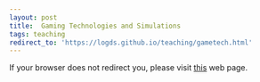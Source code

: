 ```yaml
---
layout: post
title:  Gaming Technologies and Simulations
tags: teaching
redirect_to: 'https://logds.github.io/teaching/gametech.html'
---
```


If your browser does not redirect you, please visit [this](https://logds.github.io/teaching/gametech.html) web page.
